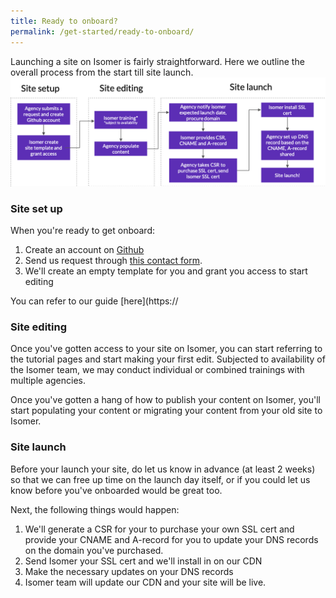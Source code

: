 ```yaml
---
title: Ready to onboard?
permalink: /get-started/ready-to-onboard/
---
```


Launching a site on Isomer is fairly straightforward. Here we outline the overall process from the start till site launch. 
![launching a site on isomer process](/images/site-launch-process.png)

### Site set up

When you're ready to get onboard:
1. Create an account on [Github](https://www.github.com) 
2. Send us request through [this contact form](https://go.gov.sg/isomer-contact/).
3. We'll create an empty template for you and grant you access to start editing

You can refer to our guide [here](https://

### Site editing

Once you've gotten access to your site on Isomer, you can start referring to the tutorial pages and start making your first edit. 
Subjected to availability of the Isomer team, we may conduct individual or combined trainings with multiple agencies. 

Once you've gotten a hang of how to publish your content on Isomer, you'll start populating your content or migrating your content from your old site to Isomer.

### Site launch

Before your launch your site, do let us know in advance (at least 2 weeks) so that we can free up time on the launch day itself, or if you could let us know before you've onboarded would be great too. 

Next, the following things would happen:
1. We'll generate a CSR for your to purchase your own SSL cert and provide your CNAME and A-record for you to update your DNS records on the domain you've purchased.
2. Send Isomer your SSL cert and we'll install in on our CDN
3. Make the necessary updates on your DNS records 
4. Isomer team will update our CDN and your site will be live. 



